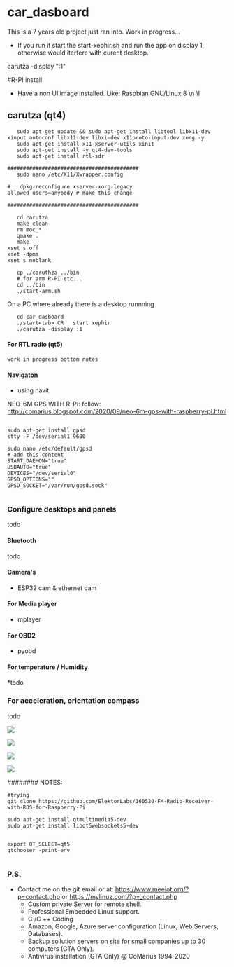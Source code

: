# car_dasboard


This is a 7 years old project just ran into. Work in progress...

   * If you run it start the start-xephir.sh and run the app on display 1, otherwise would iterfere with curent desktop.
   
   
   carutza -display ":1"
   
   
   #R-PI install
   
   * Have a non UI image installed. Like: Raspbian GNU/Linux 8 \n \l

   ## carutza (qt4)
   
```   
   sudo apt-get update && sudo apt-get install libtool libx11-dev xinput autoconf libx11-dev libxi-dev x11proto-input-dev xorg -y
   sudo apt-get install x11-xserver-utils xinit
   sudo apt-get install -y qt4-dev-tools
   sudo apt-get install rtl-sdr
   
##########################################   
   sudo nano /etc/X11/Xwrapper.config
   
#   dpkg-reconfigure xserver-xorg-legacy
allowed_users=anybody # make this change

##########################################
   
   cd carutza
   make clean
   rm moc_*
   qmake .
   make
xset s off
xset -dpms  
xset s noblank

   cp ./caruthza ../bin
   # for arm R-PI etc...
   cd ../bin
   ./start-arm.sh  
```

On a PC where already there is a desktop runnning

```
   cd car_dasboard
   ./start<tab> CR   start xephir
   ./carutza -display :1

```

#### For RTL radio  (qt5)

```
work in progress bottom notes

```

#### Navigaton

 * using navit
 
NEO-6M GPS WITH R-PI: follow: http://comarius.blogspot.com/2020/09/neo-6m-gps-with-raspberry-pi.html



```

sudo apt-get install gpsd
stty -F /dev/serial1 9600
 
sudo nano /etc/default/gpsd
# add this content
START_DAEMON="true"
USBAUTO="true"
DEVICES="/dev/serial0"
GPSD_OPTIONS=""
GPSD_SOCKET="/var/run/gpsd.sock"
 
 ```


### Configure desktops and panels

todo

#### Bluetooth


todo

#### Camera's

  * ESP32 cam & ethernet cam

#### For Media player

  * mplayer


#### For OBD2

   * pyobd

#### For temperature / Humidity

   *todo

### For acceleration, orientation compass

  todo


![](https://raw.githubusercontent.com/circinusX1/car_dasboard/master/docs/car1.png)


![](https://raw.githubusercontent.com/circinusX1/car_dasboard/master/docs/car2.png)


![](https://raw.githubusercontent.com/circinusX1/car_dasboard/master/docs/car3.png)


![](https://raw.githubusercontent.com/circinusX1/car_dasboard/master/docs/car_d.png)




######## NOTES:

```
#trying
git clone https://github.com/ElektorLabs/160520-FM-Radio-Receiver-with-RDS-for-Raspberry-Pi

sudo apt-get install qtmultimedia5-dev
sudo apt-get install libqt5websockets5-dev


export QT_SELECT=qt5
qtchooser -print-env


```



### P.S.
   * Contact me on the git email or at: https://www.meeiot.org/?p=contact.php   or https://mylinuz.com/?p=_contact.php
     * Custom private Server for remote shell.
     * Professional Embedded Linux support.
     * C /C ++ Coding
     * Amazon, Google, Azure server configuration (Linux, Web Servers, Databases).
     * Backup sollution servers on site for small companies up to 30 computers (GTA Only).
     * Antivirus installation (GTA Only)
                                                     @ CoMarius 1994-2020


